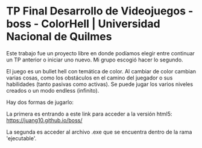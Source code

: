 # TP Final Desarrollo de Videojuegos - boss - ColorHell | Universidad Nacional de Quilmes

Este trabajo fue un proyecto libre en donde podíamos elegir entre continuar un TP anterior o iniciar uno nuevo. Mi grupo escogió hacer lo segundo.

El juego es un bullet hell con temática de color. Al cambiar de color cambian varias cosas, como los obstáculos en el camino del juegador o sus habilidades (tanto pasivas como activas).
Se puede jugar los varios niveles creados o un modo endless (infinito).

Hay dos formas de jugarlo:

La primera es entrando a este link para acceder a la versión html5: https://juang10.github.io/boss/

La segunda es acceder al archivo .exe que se encuentra dentro de la rama 'ejecutable'.
